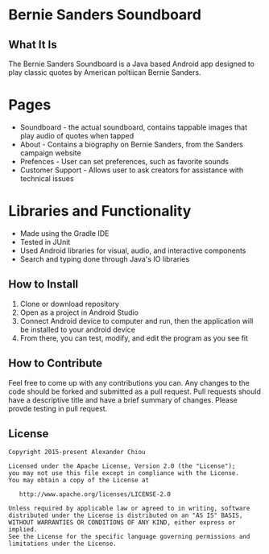 # Bernie Sanders Soundboard
## What It Is
The Bernie Sanders Soundboard is a Java based Android app designed to play classic quotes by American poltiican Bernie Sanders.

# Pages
* Soundboard - the actual soundboard, contains tappable images that play audio of quotes when tapped
* About - Contains a biography on Bernie Sanders, from the Sanders campaign website
* Prefences - User can set preferences, such as favorite sounds
* Customer Support - Allows user to ask creators for assistance with technical issues

# Libraries and Functionality
* Made using the Gradle IDE
* Tested in JUnit
* Used Android libraries for visual, audio, and interactive components
* Search and typing done through Java's IO libraries

## How to Install
1. Clone or download repository
2. Open as a project in Android Studio
3. Connect Android device to computer and run, then the application will be installed to your android device
4. From there, you can test, modify, and edit the program as you see fit

## How to Contribute
Feel free to come up with any contributions you can. Any changes to the code should be forked and submitted as a pull request. Pull requests should have a descriptive title and have a brief summary of changes. Please provde testing in pull request.

## License
    Copyright 2015-present Alexander Chiou

    Licensed under the Apache License, Version 2.0 (the "License");
    you may not use this file except in compliance with the License.
    You may obtain a copy of the License at

       http://www.apache.org/licenses/LICENSE-2.0

    Unless required by applicable law or agreed to in writing, software
    distributed under the License is distributed on an "AS IS" BASIS,
    WITHOUT WARRANTIES OR CONDITIONS OF ANY KIND, either express or implied.
    See the License for the specific language governing permissions and
    limitations under the License.
